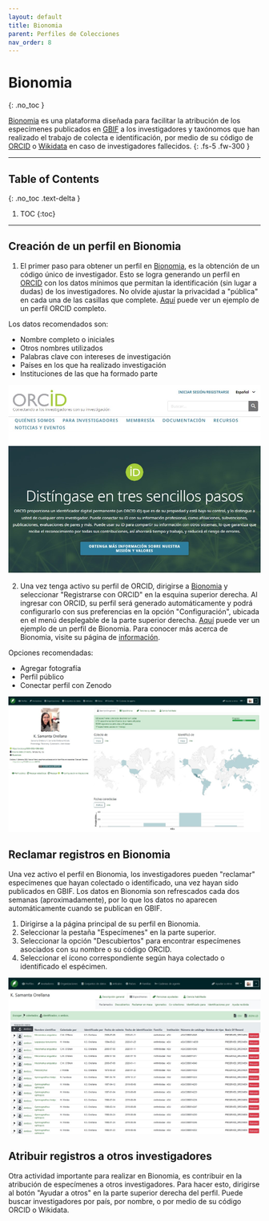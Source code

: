 ```yaml
---
layout: default
title: Bionomia
parent: Perfiles de Colecciones 
nav_order: 8
---
```



# Bionomia
{: .no_toc }

[Bionomia](https://es.bionomia.net) es una plataforma diseñada para facilitar la atribución de los especímenes publicados en [GBIF](https://gbif.org) a los investigadores y taxónomos que han realizado el trabajo de colecta e identificación, por medio de su código de [ORCID](https://orcid.org) o [Wikidata](https://wikidata.org) en caso de investigadores fallecidos. 
{: .fs-5 .fw-300 }

---

## Table of Contents
{: .no_toc .text-delta }

1. TOC
{:toc}

---

## Creación de un perfil en Bionomia

1. El primer paso para obtener un perfil en [Bionomia](https://es.bionomia.net), es la obtención de un código único de investigador. Esto se logra generando un perfil en [ORCID](https://orcid.org) con los datos mínimos que permitan la identificación (sin lugar a dudas) de los investigadores. No olvide ajustar la privacidad a "pública" en cada una de las casillas que complete. [Aquí](https://orcid.org/0000-0002-4098-5823) puede ver un ejemplo de un perfil ORCID completo.

Los datos recomendados son: 
- Nombre completo o iniciales 
- Otros nombres utilizados
- Palabras clave con intereses de investigación
- Países en los que ha realizado investigación
- Instituciones de las que ha formado parte

[<img src="https://github.com/GuatemalaPortal/guatemalaportal.github.io/blob/main/static/Orcid2.jpg?raw=true" alt="ORCID">
](https://www.orcid.org)

2. Una vez tenga activo su perfil de ORCID, dirigirse a [Bionomia](https://es/bionomia.net) y seleccionar "Registrarse con ORCID" en la esquina superior derecha. Al ingresar con ORCID, su perfil será generado automáticamente y podrá configurarlo con sus preferencias en la opción "Configuración", ubicada en el menú desplegable de la parte superior derecha. [Aquí](https://es.bionomia.net/0000-0002-4098-5823) puede ver un ejemplo de un perfil de Bionomia. Para conocer más acerca de Bionomia, visite su página de [información](https://es.bionomia.net/how-it-works).

Opciones recomendadas: 
- Agregar fotografía
- Perfil público
- Conectar perfil con Zenodo

[<img src="https://github.com/GuatemalaPortal/guatemalaportal.github.io/blob/main/static/bionomia.jpg?raw=true" alt="Bionomia">](https://es.bionomia.net/0000-0002-4098-5823)

## Reclamar registros en Bionomia 

Una vez activo el perfil en Bionomia, los investigadores pueden "reclamar" especímenes que hayan colectado o identificado, una vez hayan sido publicados en GBIF. Los datos en Bionomia son refrescados cada dos semanas (aproximadamente), por lo que los datos no aparecen automáticamente cuando se publican en GBIF. 

1. Dirigirse a la página principal de su perfil en Bionomia.
2. Seleccionar la pestaña "Especímenes" en la parte superior.
3. Seleccionar la opción "Descubiertos" para encontrar especímenes asociados con su nombre o su código ORCID.
4. Seleccionar el ícono correspondiente según haya colectado o identificado el espécimen. 

<img src="https://github.com/GuatemalaPortal/guatemalaportal.github.io/blob/main/static/bionomiadisc.jpg?raw=true" alt="Especímenes Bionomia">

## Atribuir registros a otros investigadores

Otra actividad importante para realizar en Bionomia, es contribuir en la atribución de especímenes a otros investigadores. Para hacer esto, dirigirse al botón "Ayudar a otros" en la parte superior derecha del perfil. Puede buscar investigadores por país, por nombre, o por medio de su código ORCID o Wikidata. 

